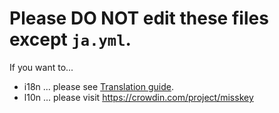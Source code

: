 # **Please DO NOT edit these files** except `ja.yml`.

If you want to...
* i18n ... please see [Translation guide](../docs/translate.en.md).
* l10n ... please visit https://crowdin.com/project/misskey
